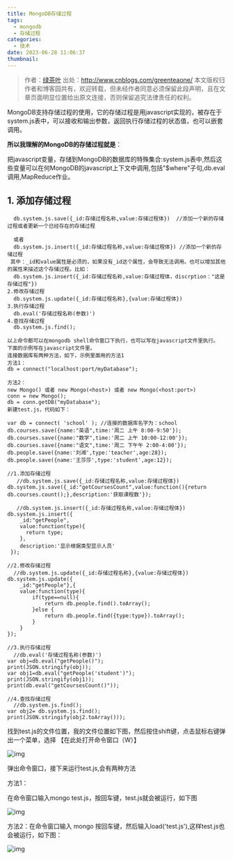 ```yaml
---
title: MongoDB存储过程
tags:
  - mongodb
  - 存储过程
categories:
  - 技术
date: 2023-06-28 11:06:37
thumbnail:
---
```

> 作者：[绿茶叶](http://www.cnblogs.com/greenteaone/)
> 出处：http://www.cnblogs.com/greenteaone/
> 本文版权归作者和博客园共有，欢迎转载，但未经作者同意必须保留此段声明，且在文章页面明显位置给出原文连接，否则保留追究法律责任的权利。

MongoDB支持存储过程的使用，它的存储过程是用javascript实现的，被存在于system.js表中，可以接收和输出参数，返回执行存储过程的状态值，也可以嵌套调用。

**所以我理解的MongoDB的存储过程就是**：

把javascript变量，存储到MongoDB的数据库的特殊集合:system.js表中,然后这些变量可以在何MongoDB的javascript上下文中调用,包括"$where"子句,db.eval调用,MapReduce作业。

##   1. 添加存储过程

```
  db.system.js.save({_id:存储过程名称,value:存储过程体})  //添加一个新的存储过程或者更新一个已经存在的存储过程

  或者
  db.system.js.insert({_id:存储过程名称,value:存储过程体}) //添加一个新的存储过程
 其中：_id和value属性是必须的，如果没有_id这个属性，会导致无法调用。也可以增加其他的属性来描述这个存储过程。比如：
  db.system.js.insert({_id:存储过程名称,value:存储过程体，discrption："这是存储过程"})
2.修改存储过程
  db.system.js.update({_id:存储过程名称},{value:存储过程体})
3.执行存储过程
  db.eval('存储过程名称(参数)')
4.查找存储过程   
  db.system.js.find();

以上命令都可以在mongodb shell命令窗口下执行，也可以写在javascript文件里执行。
下面的示例写在javascript文件里。
连接数据库有两种方法，如下，示例里面用的方法1
方法1：
db = connect("localhost:port/myDatabase");

方法2：
new Mongo() 或者 new Mongo(<host>) 或者 new Mongo(<host:port>)
conn = new Mongo();
db = conn.getDB("myDatabase");
新建test.js，代码如下： 
```



```
var db = connect( 'school' ); //连接的数据库名字为：school
db.courses.save({name:"英语",time:'周二 上午 8:00-9:50'});
db.courses.save({name:"数学",time:'周二 上午 10:00-12:00'});
db.courses.save({name:"语文",time:'周二 下午午 2:00-4:00'});
db.people.save({name:'刘湘',type:'teacher',age:28});
db.people.save({name:'王莎莎',type:'student',age:12});

//1.添加存储过程
   //db.system.js.save({_id:存储过程名称,value:存储过程体})
db.system.js.save({_id:"getCoursesCount",value:function(){return db.courses.count();},description:'获取课程数'});

   //db.system.js.insert({_id:存储过程名称,value:存储过程体})
db.system.js.insert({
    _id:"getPeople",
    value:function(type){
      return type;
    },
    description:'显示根据类型显示人员'
 });

//2.修改存储过程
  //db.system.js.update({_id:存储过程名称},{value:存储过程体})
db.system.js.update({
    _id:"getPeople"},{
    value:function(type){
        if(type==null){
            return db.people.find().toArray();
        }else {
            return db.people.find({type:type}).toArray();
        }
    }
});

//3.执行存储过程
  //db.eval('存储过程名称(参数)')
var obj=db.eval("getPeople()");
print(JSON.stringify(obj));
var obj1=db.eval("getPeople('student')");
print(JSON.stringify(obj1));
print(db.eval("getCoursesCount()"));

//4.查找存储过程
  //db.system.js.find();
var obj2= db.system.js.find();
print(JSON.stringify(obj2.toArray()));
```

找到test.js的文件位置，我的文件位置如下图，然后按住shift键，点击鼠标右键弹出一个菜单，选择 【在此处打开命令窗口（W）】



![img](https://images2015.cnblogs.com/blog/137142/201602/137142-20160202142109007-1521588429.png)

弹出命令窗口，接下来运行test.js,会有两种方法

方法1：

在命令窗口输入mongo test.js，按回车键，test.js就会被运行，如下图

![img](https://images2015.cnblogs.com/blog/137142/201602/137142-20160202142715085-2117616175.png)

方法2：在命令窗口输入 mongo 按回车键，然后输入load('test.js'),这样test.js也会被运行，如下图：

![img](https://images2015.cnblogs.com/blog/137142/201602/137142-20160202143047882-1790410887.png)


